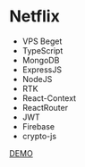 # Netflix

- VPS Beget
- TypeScript
- MongoDB
- ExpressJS
- NodeJS
- RTK
- React-Context
- ReactRouter
- JWT
- Firebase
- crypto-js


[DEMO](http://webdirection.org)
